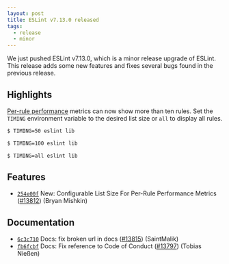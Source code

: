 ```yaml
---
layout: post
title: ESLint v7.13.0 released
tags:
  - release
  - minor
---
```


We just pushed ESLint v7.13.0, which is a minor release upgrade of ESLint. This release adds some new features and fixes several bugs found in the previous release.


## Highlights

[Per-rule performance](https://eslint.org/docs/developer-guide/working-with-rules#per-rule-performance) metrics can now show more than ten rules. Set the `TIMING` environment variable to the desired list size or `all` to display all rules.

```bash
$ TIMING=50 eslint lib

$ TIMING=100 eslint lib

$ TIMING=all eslint lib
```


## Features


* [`254e00f`](https://github.com/eslint/eslint/commit/254e00fea8745ff5a8bcc8cb874fcfd02996d81b) New: Configurable List Size For Per-Rule Performance Metrics ([#13812](https://github.com/eslint/eslint/issues/13812)) (Bryan Mishkin)








## Documentation


* [`6c3c710`](https://github.com/eslint/eslint/commit/6c3c710ade7cd8654990f1adb55b58f038eab92d) Docs: fix broken url in docs ([#13815](https://github.com/eslint/eslint/issues/13815)) (SaintMalik)
* [`fb6fcbf`](https://github.com/eslint/eslint/commit/fb6fcbfe0a8c41b92f0a33ab90f159037bd195e2) Docs: Fix reference to Code of Conduct ([#13797](https://github.com/eslint/eslint/issues/13797)) (Tobias Nießen)








